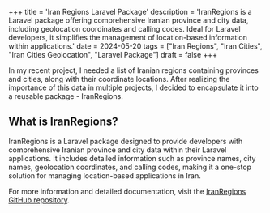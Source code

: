 +++
title = 'Iran Regions Laravel Package'
description = 'IranRegions is a Laravel package offering comprehensive Iranian province and city data, including geolocation coordinates and calling codes. Ideal for Laravel developers, it simplifies the management of location-based information within applications.'
date = 2024-05-20
tags = ["Iran Regions", "Iran Cities", "Iran Cities Geolocation", "Laravel Package"]
draft = false
+++

In my recent project, I needed a list of Iranian regions containing provinces and cities, along with their coordinate locations. After realizing the importance of this data in multiple projects, I decided to encapsulate it into a reusable package - IranRegions.

## What is IranRegions?

IranRegions is a Laravel package designed to provide developers with comprehensive Iranian province and city data within their Laravel applications. It includes detailed information such as province names, city names, geolocation coordinates, and calling codes, making it a one-stop solution for managing location-based applications in Iran.

For more information and detailed documentation, visit the [IranRegions GitHub repository](https://github.com/shimadotdev/iran-regions).


